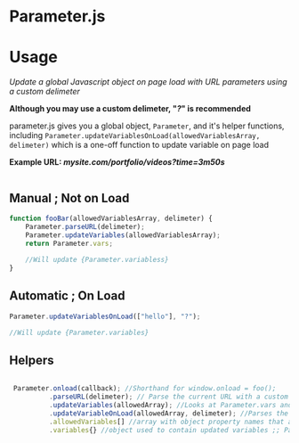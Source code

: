# Parameter.js

# Usage

*Update a global Javascript object on page load with URL parameters using a custom delimeter*

**Although you may use a custom delimeter, "*?*" is recommended**

parameter.js gives you a global object, `Parameter`, and it's helper functions, including `Parameter.updateVariablesOnLoad(allowedVariablesArray, delimeter)` which is a one-off function to update variable on page load

**Example URL: *mysite.com/portfolio/videos?time=3m50s***

```javascript


```

## Manual ; Not on Load
```javascript
function fooBar(allowedVariablesArray, delimeter) {
    Parameter.parseURL(delimeter);
    Parameter.updateVariables(allowedVariablesArray);
    return Parameter.vars;
    
    //Will update {Parameter.variabless}
}
```

## Automatic ;  On Load
```javascript
Parameter.updateVariablesOnLoad(["hello"], "?");

//Will update {Parameter.variables}
```

## Helpers 
```javascript

 Parameter.onload(callback); //Shorthand for window.onload = foo();
          .parseURL(delimeter); // Parse the current URL with a custom delimeter
          .updateVariables(allowedArray); //Looks at Parameter.vars and updates the variable if the variable is in allowedArray
          .updateVariableOnLoad(allowedArray, delimeter); //Parses the current URL on page load and updates allowed variables
          .allowedVariables[] //array with object property names that are allowed to be changed
          .variables{} //object used to contain updated variables ;; Parameter.variables[propName] = passedValue;  
```
